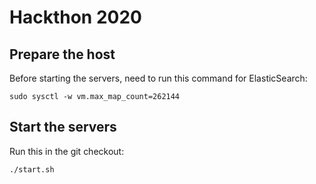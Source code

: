 # Hackthon 2020

## Prepare the host

Before starting the servers, need to run this command for
ElasticSearch:

```shell
sudo sysctl -w vm.max_map_count=262144
```

## Start the servers

Run this in the git checkout:
```shell
./start.sh
```

